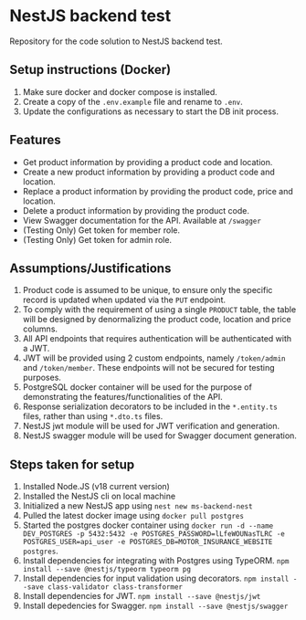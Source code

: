# NestJS backend test

Repository for the code solution to NestJS backend test.

## Setup instructions (Docker)

1. Make sure docker and docker compose is installed.
2. Create a copy of the `.env.example` file and rename to `.env`.
3. Update the configurations as necessary to start the DB init process.

## Features

- Get product information by providing a product code and location.
- Create a new product information by providing a product code and location.
- Replace a product information by providing the product code, price and location.
- Delete a product information by providing the product code.
- View Swagger documentation for the API. Available at `/swagger`
- (Testing Only) Get token for member role.
- (Testing Only) Get token for admin role.

## Assumptions/Justifications

1. Product code is assumed to be unique, to ensure only the specific record is updated when updated via the `PUT` endpoint.
2. To comply with the requirement of using a single `PRODUCT` table, the table will be designed by denormalizing the product code, location and price columns.
3. All API endpoints that requires authentication will be authenticated with a JWT.
4. JWT will be provided using 2 custom endpoints, namely `/token/admin` and `/token/member`. These endpoints will not be secured for testing purposes.
5. PostgreSQL docker container will be used for the purpose of demonstrating the features/functionalities of the API.
6. Response serialization decorators to be included in the `*.entity.ts` files, rather than using `*.dto.ts` files.
7. NestJS jwt module will be used for JWT verification and generation.
8. NestJS swagger module will be used for Swagger document generation.

## Steps taken for setup

1. Installed Node.JS (v18 current version)
2. Installed the NestJS cli on local machine
3. Initialized a new NestJS app using `nest new ms-backend-nest`
4. Pulled the latest docker image using `docker pull postgres`
5. Started the postgres docker container using `docker run -d --name DEV_POSTGRES -p 5432:5432 -e POSTGRES_PASSWORD=lLfeWOUNasTLRC -e POSTGRES_USER=api_user -e POSTGRES_DB=MOTOR_INSURANCE_WEBSITE postgres`.
6. Install dependencies for integrating with Postgres using TypeORM. `npm install --save @nestjs/typeorm typeorm pg`
7. Install dependencies for input validation using decorators. `npm install --save class-validator class-transformer`
8. Install dependencies for JWT. `npm install --save @nestjs/jwt`
9. Install depedencies for Swagger. `npm install --save @nestjs/swagger`
